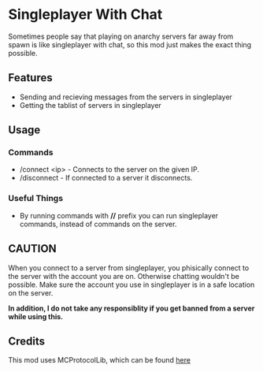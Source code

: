 # Singleplayer With Chat
 Sometimes people say that playing on anarchy servers far away from spawn is like singleplayer with chat, so this mod just makes the exact thing possible.

## Features
- Sending and recieving messages from the servers in singleplayer
- Getting the tablist of servers in singleplayer

## Usage
### Commands
- /connect \<ip\> - Connects to the server on the given IP.
- /disconnect - If connected to a server it disconnects.
### Useful Things
- By running commands with **//** prefix you can run singleplayer commands, instead of commands on the server.

## CAUTION
 When you connect to a server from singleplayer, you phisically connect to the server with the account you are on. Otherwise chatting wouldn't be possible. Make sure the account you use in singleplayer is in a safe location on the server.
 
 **In addition, I do not take any responsiblity if you get banned from a server while using this.**
 
## Credits
 This mod uses MCProtocolLib, which can be found [here](https://github.com/GeyserMC/MCProtocolLib)
